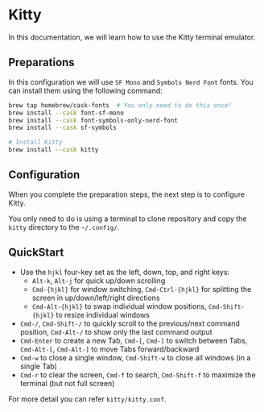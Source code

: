 # Kitty

In this documentation, we will learn how to use the Kitty terminal emulator.

## Preparations

In this configuration we will use `SF Mono` and `Symbols Nerd Font` fonts. You can install them using the following command:

```bash
brew tap homebrew/cask-fonts  # You only need to do this once!
brew install --cask font-sf-mono
brew install --cask font-symbols-only-nerd-font
brew install --cask sf-symbols
```

```bash
# Install Kitty
brew install --cask kitty
```

## Configuration

When you complete the preparation steps, the next step is to configure Kitty.

You only need to do is using a terminal to clone repository and copy the `kitty` directory to the `~/.config/`.

## QuickStart

- Use the `hjkl` four-key set as the left, down, top, and right keys:
  - `Alt-k`, `Alt-j` for quick up/down scrolling
  - `Cmd-{hjkl}` for window switching, `Cmd-Ctrl-{hjkl}` for splitting the screen in up/down/left/right directions
  - `Cmd-Alt-{hjkl}` to swap individual window positions, `Cmd-Shift-{hjkl}` to resize individual windows
- `Cmd-/`, `Cmd-Shift-/` to quickly scroll to the previous/next command position, `Cmd-Alt-/` to show only the last command output
- `Cmd-Enter` to create a new Tab, `Cmd-[`, `Cmd-]` to switch between Tabs, `Cmd-Alt-[`, `Cmd-Alt-]` to move Tabs forward/backward
- `Cmd-w` to close a single window, `Cmd-Shift-w` to close all windows (in a single Tab)
- `Cmd-r` to clear the screen, `Cmd-f` to search, `Cmd-Shift-f` to maximize the terminal (but not full screen)

For more detail you can refer `kitty/kitty.conf`.
